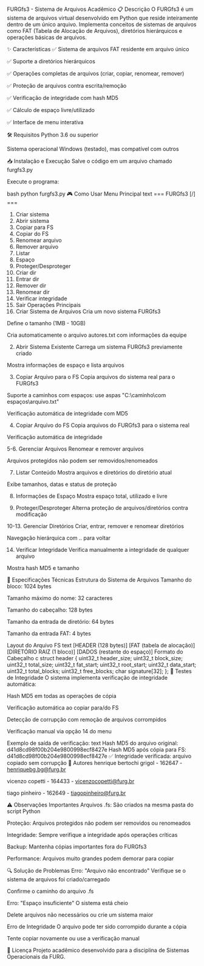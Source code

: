 FURGfs3 - Sistema de Arquivos Acadêmico
📋 Descrição
O FURGfs3 é um sistema de arquivos virtual desenvolvido em Python que reside inteiramente dentro de um único arquivo. Implementa conceitos de sistemas de arquivos como FAT (Tabela de Alocação de Arquivos), diretórios hierárquicos e operações básicas de arquivos.

✨ Características
✅ Sistema de arquivos FAT residente em arquivo único

✅ Suporte a diretórios hierárquicos

✅ Operações completas de arquivos (criar, copiar, renomear, remover)

✅ Proteção de arquivos contra escrita/remoção

✅ Verificação de integridade com hash MD5

✅ Cálculo de espaço livre/utilizado

✅ Interface de menu interativa

🛠️ Requisitos
Python 3.6 ou superior

Sistema operacional Windows (testado), mas compatível com outros

📥 Instalação e Execução
Salve o código em um arquivo chamado furgfs3.py

Execute o programa:

bash
python furgfs3.py
🎮 Como Usar
Menu Principal
text
=== FURGfs3 [/] ===
1. Criar sistema
2. Abrir sistema
3. Copiar para FS
4. Copiar do FS
5. Renomear arquivo
6. Remover arquivo
7. Listar
8. Espaço
9. Proteger/Desproteger
10. Criar dir
11. Entrar dir
12. Remover dir
13. Renomear dir
14. Verificar integridade
0. Sair
Operações Principais
1. Criar Sistema de Arquivos
Cria um novo sistema FURGfs3

Define o tamanho (1MB - 10GB)

Cria automaticamente o arquivo autores.txt com informações da equipe

2. Abrir Sistema Existente
Carrega um sistema FURGfs3 previamente criado

Mostra informações de espaço e lista arquivos

3. Copiar Arquivo para o FS
Copia arquivos do sistema real para o FURGfs3

Suporte a caminhos com espaços: use aspas "C:\caminho\com espaços\arquivo.txt"

Verificação automática de integridade com MD5

4. Copiar Arquivo do FS
Copia arquivos do FURGfs3 para o sistema real

Verificação automática de integridade

5-6. Gerenciar Arquivos
Renomear e remover arquivos

Arquivos protegidos não podem ser removidos/renomeados

7. Listar Conteúdo
Mostra arquivos e diretórios do diretório atual

Exibe tamanhos, datas e status de proteção

8. Informações de Espaço
Mostra espaço total, utilizado e livre

9. Proteger/Desproteger
Alterna proteção de arquivos/diretórios contra modificação

10-13. Gerenciar Diretórios
Criar, entrar, remover e renomear diretórios

Navegação hierárquica com .. para voltar

14. Verificar Integridade
Verifica manualmente a integridade de qualquer arquivo

Mostra hash MD5 e tamanho

🔧 Especificações Técnicas
Estrutura do Sistema de Arquivos
Tamanho do bloco: 1024 bytes

Tamanho máximo do nome: 32 caracteres

Tamanho do cabeçalho: 128 bytes

Tamanho da entrada de diretório: 64 bytes

Tamanho da entrada FAT: 4 bytes

Layout do Arquivo FS
text
[HEADER (128 bytes)]
[FAT (tabela de alocação)]
[DIRETÓRIO RAIZ (1 bloco)]
[DADOS (restante do espaço)]
Formato do Cabeçalho
c
struct header {
    uint32_t header_size;
    uint32_t block_size;
    uint32_t total_size;
    uint32_t fat_start;
    uint32_t root_start;
    uint32_t data_start;
    uint32_t total_blocks;
    uint32_t free_blocks;
    char signature[32];
};
🧪 Testes de Integridade
O sistema implementa verificação de integridade automática:

Hash MD5 em todas as operações de cópia

Verificação automática ao copiar para/do FS

Detecção de corrupção com remoção de arquivos corrompidos

Verificação manual via opção 14 do menu

Exemplo de saída de verificação:
text
Hash MD5 do arquivo original: d41d8cd98f00b204e9800998ecf8427e
Hash MD5 após cópia para FS: d41d8cd98f00b204e9800998ecf8427e
✅ Integridade verificada: arquivo copiado sem corrupção
👥 Autores
henrique bertochi grigol - 162647 - henriquebg.bg@furg.br

vicenzo copetti - 164433 - vicenzocopetti@furg.br

tiago pinheiro - 162649 - tiagopinheiro@furg.br

⚠️ Observações Importantes
Arquivos .fs: São criados na mesma pasta do script Python

Proteção: Arquivos protegidos não podem ser removidos ou renomeados

Integridade: Sempre verifique a integridade após operações críticas

Backup: Mantenha cópias importantes fora do FURGfs3

Performance: Arquivos muito grandes podem demorar para copiar

🔍 Solução de Problemas
Erro: "Arquivo não encontrado"
Verifique se o sistema de arquivos foi criado/carregado

Confirme o caminho do arquivo .fs

Erro: "Espaço insuficiente"
O sistema está cheio

Delete arquivos não necessários ou crie um sistema maior

Erro de Integridade
O arquivo pode ter sido corrompido durante a cópia

Tente copiar novamente ou use a verificação manual

📄 Licença
Projeto acadêmico desenvolvido para a disciplina de Sistemas Operacionais da FURG.